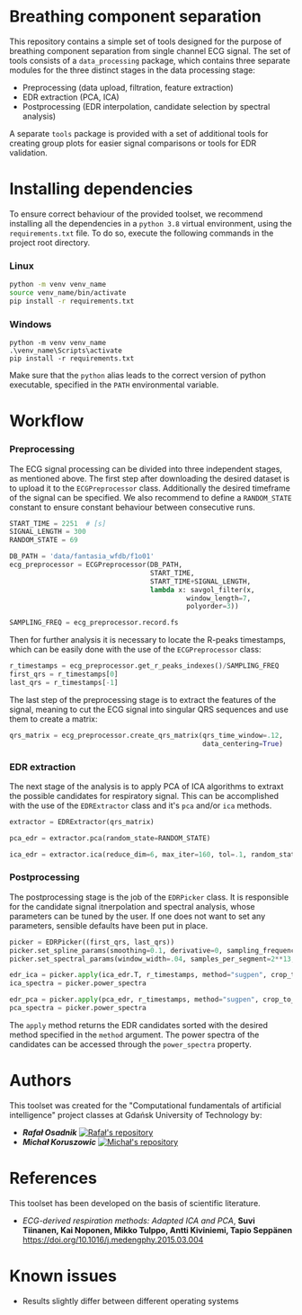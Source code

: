 [rafalosa_repo]: https://gitlab.com/rafalosa
[mkoruszowic_repo]: https://gitlab.com/mkoruszowic

# Breathing component separation
This repository contains a simple set of tools designed for the purpose of breathing component separation from single
channel ECG signal. The set of tools consists of a `data_processing` package, which contains three separate modules for the
three distinct stages in the data processing stage:
* Preprocessing (data upload, filtration, feature extraction)
* EDR extraction (PCA, ICA)
* Postprocessing (EDR interpolation, candidate selection by spectral analysis)

A separate `tools` package is provided with a set of additional tools for creating group plots for easier signal comparisons
or tools for EDR validation.

# Installing dependencies
To ensure correct behaviour of the provided toolset, we recommend installing all the dependencies in a `python 3.8` virtual
environment, using the `requirements.txt` file. To do so, execute the following commands in the project root directory.

### Linux
```bash
python -m venv venv_name
source venv_name/bin/activate
pip install -r requirements.txt
```
### Windows
```
python -m venv venv_name
.\venv_name\Scripts\activate
pip install -r requirements.txt
```
Make sure that the `python` alias leads to the correct version of python executable, specified in the `PATH` environmental variable.

# Workflow
### Preprocessing
The ECG signal processing can be divided into three independent stages, as mentioned above. The first step after downloading the
desired dataset is to upload it to the `ECGPreprocessor` class. Additionally the desired timeframe of the signal can be
specified. We also recommend to define a `RANDOM_STATE` constant to ensure constant behaviour between consecutive runs.
```python
START_TIME = 2251  # [s]
SIGNAL_LENGTH = 300
RANDOM_STATE = 69

DB_PATH = 'data/fantasia_wfdb/f1o01'
ecg_preprocessor = ECGPreprocessor(DB_PATH,
                                   START_TIME,
                                   START_TIME+SIGNAL_LENGTH,
                                   lambda x: savgol_filter(x,
                                            window_length=7,
                                            polyorder=3))

SAMPLING_FREQ = ecg_preprocessor.record.fs
```
Then for further analysis it is necessary to locate the R-peaks timestamps, which can be easily done with the use of the
`ECGPreprocessor` class:
```python
r_timestamps = ecg_preprocessor.get_r_peaks_indexes()/SAMPLING_FREQ
first_qrs = r_timestamps[0]
last_qrs = r_timestamps[-1]
```
The last step of the preprocessing stage is to extract the features of the signal, meaning to cut the ECG signal into 
singular QRS sequences and use them to create a matrix:
```python
qrs_matrix = ecg_preprocessor.create_qrs_matrix(qrs_time_window=.12,
                                                data_centering=True)
```
### EDR extraction
The next stage of the analysis is to apply PCA of ICA algorithms to extraxt the possible candidates for respiratory signal.
 This can be accomplished with the use of the `EDRExtractor` class and it's `pca` and/or `ica` methods.
```python
extractor = EDRExtractor(qrs_matrix)

pca_edr = extractor.pca(random_state=RANDOM_STATE)

ica_edr = extractor.ica(reduce_dim=6, max_iter=160, tol=.1, random_state=RANDOM_STATE)
```
### Postprocessing
The postprocessing stage is the job of the `EDRPicker` class. It is responsible for the candidate signal itnerpolation and 
spectral analysis, whose parameters can be tuned by the user. If one does not want to set any parameters, sensible defaults
 have been put in place.
```python
picker = EDRPicker((first_qrs, last_qrs))
picker.set_spline_params(smoothing=0.1, derivative=0, sampling_frequency=SAMPLING_FREQ)
picker.set_spectral_params(window_width=.04, samples_per_segment=2**13, nfft_=2**16)

edr_ica = picker.apply(ica_edr.T, r_timestamps, method="sugpen", crop_to_freq=.6)
ica_spectra = picker.power_spectra

edr_pca = picker.apply(pca_edr, r_timestamps, method="sugpen", crop_to_freq=.6)
pca_spectra = picker.power_spectra
```
The `apply` method returns the EDR candidates sorted with the desired method specified in the `method` argument. The power
spectra of the candidates can be accessed through the `power_spectra` property.


# Authors
This toolset was created for the "Computational fundamentals of artificial intelligence" project classes at
Gdańsk University of Technology by:
* ***Rafał Osadnik*** [![Rafał's repository](https://gravatar.com/avatar/3d3ddf8d79abc51583f90dbb18c7ee8d?s=15&d=identicon)][rafalosa_repo]
* ***Michał Koruszowic*** [![Michał's repository](https://gravatar.com/avatar/890e077f63151eb8d8feac9cda7585bf?s=15&d=identicon)][mkoruszowic_repo]

# References
This toolset has been developed on the basis of scientific literature.
* *ECG-derived respiration methods: Adapted ICA and PCA*, **Suvi Tiinanen, Kai Noponen, Mikko Tulppo, Antti Kiviniemi,
Tapio Seppänen** https://doi.org/10.1016/j.medengphy.2015.03.004

# Known issues
* Results slightly differ between different operating systems
